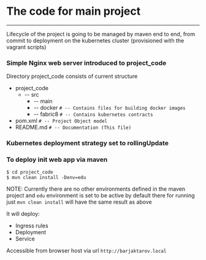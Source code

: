 # The code for main project
---
Lifecycle of the project is going to be managed by maven end to end, from commit to deployment on the kubernetes cluster (provisioned with the vagrant scripts)

### Simple Nginx web server introduced to project_code

Directory project_code consists of current structure

* project_code
   * -- src
      * -- main
       * -- docker ``# -- Contains files for building docker images``
       * -- fabric8 ``# -- Contains kubernetes contracts``
* pom.xml ``# -- Project Object model``
* README.md ``# -- Documentation (This file)``


### Kubernetes deployment strategy set to rollingUpdate


### To deploy init web app via maven
```
$ cd project_code
$ mvn clean install -Denv=edu
```

NOTE: Currently there are no other environments defined in the maven project and `edu` environment is set to be active by default there for running just `mvn clean install` will have the same result as above

It will deploy:
- Ingress rules
- Deployment
- Service

Accessible from browser host via url `http://barjaktarov.local`
